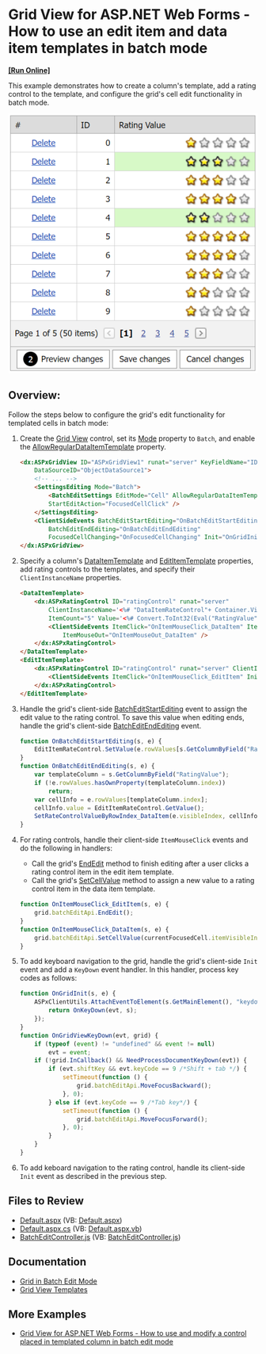 # Grid View for ASP.NET Web Forms - How to use an edit item and data item templates in batch mode
<!-- run online -->
**[[Run Online]](https://codecentral.devexpress.com/195209760/)**
<!-- run online end -->

This example demonstrates how to create a column's template, add a rating control to the template, and configure the grid's cell edit functionality in batch mode. 

![Templates in Batch Edit Mode](templatesInBatchMode.png)

## Overview:

Follow the steps below to configure the grid's edit functionality for templated cells in batch mode:

1. Create the [Grid View](https://docs.devexpress.com/AspNet/DevExpress.Web.ASPxGridView) control, set its [Mode](https://docs.devexpress.com/AspNet/DevExpress.Web.ASPxGridViewEditingSettings.Mode) property to `Batch`, and enable the [AllowRegularDataItemTemplate](https://docs.devexpress.com/AspNet/DevExpress.Web.GridBatchEditSettings.AllowRegularDataItemTemplate) property.

    ```aspx
    <dx:ASPxGridView ID="ASPxGridView1" runat="server" KeyFieldName="ID" ClientInstanceName="grid"
        DataSourceID="ObjectDataSource1">	
        <!-- ... -->
        <SettingsEditing Mode="Batch">
            <BatchEditSettings EditMode="Cell" AllowRegularDataItemTemplate="true"
            StartEditAction="FocusedCellClick" />
        </SettingsEditing>
        <ClientSideEvents BatchEditStartEditing="OnBatchEditStartEditing"
            BatchEditEndEditing="OnBatchEditEndEditing"
            FocusedCellChanging="OnFocusedCellChanging" Init="OnGridInit" />
    </dx:ASPxGridView>
    ```

2. Specify a column's [DataItemTemplate](https://docs.devexpress.com/AspNet/DevExpress.Web.GridViewDataColumn.DataItemTemplate) and [EditItemTemplate](https://docs.devexpress.com/AspNet/DevExpress.Web.GridViewDataColumn.EditItemTemplate) properties, add rating controls to the templates, and specify their `ClientInstanceName` properties.

    ```aspx
    <DataItemTemplate>
        <dx:ASPxRatingControl ID="ratingControl" runat="server"
            ClientInstanceName='<%# "DataItemRateControl"+ Container.VisibleIndex %>' 
            ItemCount="5" Value='<%# Convert.ToInt32(Eval("RatingValue")) %>'>
            <ClientSideEvents ItemClick="OnItemMouseClick_DataItem" ItemMouseOver="OnItemMouseOver_DataItem"
                ItemMouseOut="OnItemMouseOut_DataItem" />
        </dx:ASPxRatingControl>
    </DataItemTemplate>
    <EditItemTemplate>
        <dx:ASPxRatingControl ID="ratingControl" runat="server" ClientInstanceName="EditItemRateControl" ItemCount="5">
            <ClientSideEvents ItemClick="OnItemMouseClick_EditItem" Init="OnRateControlInit_EditItem" />
        </dx:ASPxRatingControl>
    </EditItemTemplate>
    ```

3. Handle the grid's client-side [BatchEditStartEditing](https://docs.devexpress.com/AspNet/js-ASPxClientGridView.BatchEditStartEditing) event to assign the edit value to the rating control. To save this value when editing ends, handle the grid's client-side [BatchEditEndEditing](https://docs.devexpress.com/AspNet/js-ASPxClientGridView.BatchEditEndEditing) event.

    ```js
    function OnBatchEditStartEditing(s, e) {
        EditItemRateControl.SetValue(e.rowValues[s.GetColumnByField("RatingValue").index].value);
    }
    function OnBatchEditEndEditing(s, e) {
        var templateColumn = s.GetColumnByField("RatingValue");
        if (!e.rowValues.hasOwnProperty(templateColumn.index))
            return;
        var cellInfo = e.rowValues[templateColumn.index];
        cellInfo.value = EditItemRateControl.GetValue();
        SetRateControlValueByRowIndex_DataItem(e.visibleIndex, cellInfo.value);
    }
    ```

4. For rating controls, handle their client-side `ItemMouseClick` events and do the following in handlers:

   * Call the grid's [EndEdit](https://docs.devexpress.com/AspNet/js-ASPxClientGridViewBatchEditApi.EndEdit) method to finish editing after a user clicks a rating control item in the edit item template.
   * Call the grid's [SetCellValue](https://docs.devexpress.com/AspNet/js-ASPxClientGridViewBatchEditApi.SetCellValue(visibleIndex-columnFieldNameOrId-value)) method to assign a new value to a rating control item in the data item template.

    ```javascript
    function OnItemMouseClick_EditItem(s, e) {
        grid.batchEditApi.EndEdit();
    }
    function OnItemMouseClick_DataItem(s, e) {
        grid.batchEditApi.SetCellValue(currentFocusedCell.itemVisibleIndex, currentFocusedCell.column.index, s.GetValue());
    }
    ```

5. To add keyboard navigation to the grid, handle the grid's client-side `Init` event and add a `KeyDown` event handler. In this handler, process key codes as follows:

    ```javascript
    function OnGridInit(s, e) {
        ASPxClientUtils.AttachEventToElement(s.GetMainElement(), "keydown", function (evt) {
            return OnKeyDown(evt, s);
        });
    }
    function OnGridViewKeyDown(evt, grid) {
        if (typeof (event) != "undefined" && event != null)
            evt = event;
        if (!grid.InCallback() && NeedProcessDocumentKeyDown(evt)) {
            if (evt.shiftKey && evt.keyCode == 9 /*Shift + tab */) {
                setTimeout(function () {
                    grid.batchEditApi.MoveFocusBackward();
                }, 0);
            } else if (evt.keyCode == 9 /*Tab key*/) {
                setTimeout(function () {
                    grid.batchEditApi.MoveFocusForward();
                }, 0);
            }
        }
    }
    ```

6. To add keboard navigation to the rating control, handle its client-side `Init` event as described in the previous step.

## Files to Review

* [Default.aspx](./CS/BatchEditEditItemAndDataItemTemplates/Default.aspx) (VB: [Default.aspx](./VB/BatchEditEditItemAndDataItemTemplates/Default.aspx))
* [Default.aspx.cs](./CS/BatchEditEditItemAndDataItemTemplates/Default.aspx.cs) (VB: [Default.aspx.vb](./VB/BatchEditEditItemAndDataItemTemplates/Default.aspx.vb))
* [BatchEditController.js](./CS/BatchEditEditItemAndDataItemTemplates/BatchEditController.js) (VB: [BatchEditController.js](./VB/BatchEditEditItemAndDataItemTemplates/BatchEditController.js))

## Documentation

* [Grid in Batch Edit Mode](https://docs.devexpress.com/AspNet/16443/components/grid-view/concepts/edit-data/batch-edit-mode)
* [Grid View Templates](https://docs.devexpress.com/AspNet/3718/components/grid-view/concepts/templates)

## More Examples

* [Grid View for ASP.NET Web Forms - How to use and modify a control placed in templated column in batch edit mode](https://github.com/DevExpress-Examples/aspxgridview-batchedit-how-to-use-and-modify-a-control-placed-in-dataitemtemplate-t506160)
